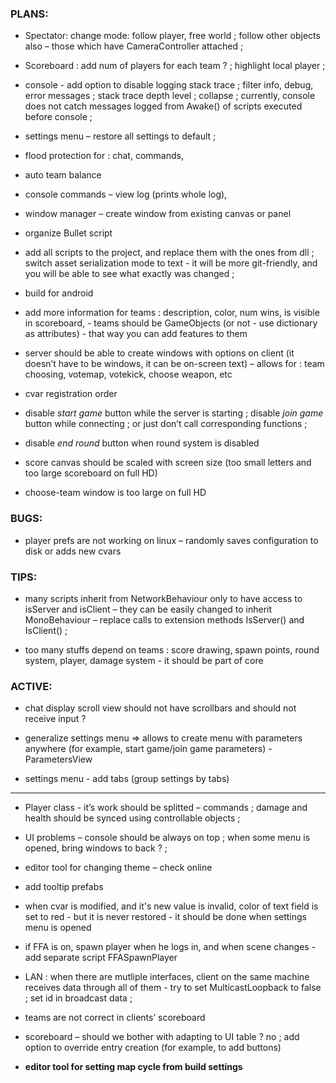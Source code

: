 
### PLANS:

- Spectator: change mode: follow player, free world ; follow other objects also – those which have CameraController attached ;

- Scoreboard : add num of players for each team ? ; highlight local player ;

- console - add option to disable logging stack trace ; filter info, debug, error messages ; stack trace depth level ; collapse ; currently, console does not catch messages logged from Awake() of scripts executed before console ;

- settings menu – restore all settings to default ; 

- flood protection for : chat, commands, 

- auto team balance

- console commands – view log (prints whole log), 

- window manager – create window from existing canvas or panel

- organize Bullet script

- add all scripts to the project, and replace them with the ones from dll ; switch asset serialization mode to text - it will be more git-friendly, and you will be able to see what exactly was changed ;

- build for android

- add more information for teams : description, color, num wins, is visible in scoreboard, - teams should be GameObjects (or not - use dictionary as attributes) - that way you can add features to them

- server should be able to create windows with options on client (it doesn’t have to be windows, it can be on-screen text) – allows for : team choosing, votemap, votekick, choose weapon, etc

- cvar registration order

- disable *start game* button while the server is starting ; disable *join game* button while connecting ; or just don’t call corresponding functions ;

- disable *end round* button when round system is disabled

- score canvas should be scaled with screen size (too small letters and too large scoreboard on full HD)

- choose-team window is too large on full HD


### BUGS:

- player prefs are not working on linux – randomly saves configuration to disk or adds new cvars


### TIPS:

- many scripts inherit from NetworkBehaviour only to have access to isServer and isClient – they can be easily changed to inherit MonoBehaviour – replace calls to extension methods IsServer() and IsClient() ;

- too many stuffs depend on teams : score drawing, spawn points, round system, player, damage system - it should be part of core


### ACTIVE:

- chat display scroll view should not have scrollbars and should not receive input ?

- generalize settings menu => allows to create menu with parameters anywhere (for example, start game/join game parameters) - ParametersView

- settings menu - add tabs (group settings by tabs)

***

- Player class - it’s work should be splitted – commands ; damage and health should be synced using controllable objects ;

- UI problems – console should be always on top ; when some menu is opened, bring windows to back ? ;

- editor tool for changing theme – check online

- add tooltip prefabs

- when cvar is modified, and it's new value is invalid, color of text field is set to red - but it is never restored - it should be done when settings menu is opened

- if FFA is on, spawn player when he logs in, and when scene changes - add separate script FFASpawnPlayer

- LAN : when there are mutliple interfaces, client on the same machine receives data through all of them - try to set MulticastLoopback to false ; set id in broadcast data ;

- teams are not correct in clients’ scoreboard

- scoreboard – should we bother with adapting to UI table ? no ; add option to override entry creation (for example, to add buttons)

- **editor tool for setting map cycle from build settings**


<br>
<br>


